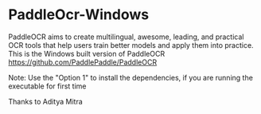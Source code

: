 # PaddleOcr-Windows
PaddleOCR aims to create multilingual, awesome, leading, and practical OCR tools that help users train better models and apply them into practice.
This is the Windows built version of PaddleOCR https://github.com/PaddlePaddle/PaddleOCR

Note: Use the "Option 1" to install the dependencies, if you are running the executable for first time

Thanks to Aditya Mitra 

